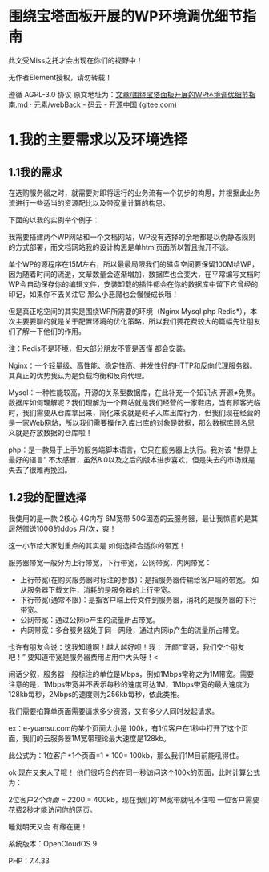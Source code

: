 # 围绕宝塔面板开展的WP环境调优细节指南

此文受Miss之托才会出现在你们的视野中！

无作者Element授权，请勿转载！

遵循 AGPL-3.0 协议 原文地址为：[文章/围绕宝塔面板开展的WP环境调优细节指南.md · 元素/webBack - 码云 - 开源中国 (gitee.com)](https://gitee.com/elementxuan/web-back/blob/master/文章/围绕宝塔面板开展的WP环境调优细节指南.md)


# 1.我的主要需求以及环境选择

## 1.1我的需求
在选购服务器之时，就需要对即将运行的业务流有一个初步的构思，并根据此业务流进行一些适当的资源配比以及带宽量计算的构思。

下面的以我的实例举个例子：

我需要搭建两个WP网站和一个文档网站，WP没有选择的余地都是以伪静态规则的方式部署，而文档网站我的设计构思是单html页面所以暂且抛开不谈。

单个WP的源程序在15M左右，所以最最局限我们的磁盘空间要保留100M给WP，因为随着时间的流逝，文章数量会逐渐增加，数据库也会变大，在平常编写文档时WP会自动保存你的编辑文件，安装卸载的插件都会在你的数据库中留下它曾经的印记，如果你不去关注它 那么小恶魔也会慢慢成长哦！

但是真正吃空间的其实是围绕WP所需要的环境（Nginx  Mysql  php  Redis*），本次主要要聊的就是关于配置环境的优化策略，所以我们要花费较大的篇幅先让朋友们了解一下他们的作用。

注：Redis不是环境，但大部分朋友不管是否懂 都会安装。

Nginx：一个轻量级、高性能、稳定性高、并发性好的HTTP和反向代理服务器。其真正的优势我认为是负载均衡和反向代理。

Mysql：一种性能较高，开源的关系型数据库，在此补充一个知识点 开源≠免费。数据库如何理解呢？我们理解为一个网站就是我们经营的一家鞋店，当有顾客光临时，我们需要从仓库拿出来，简化来说就是鞋子入库出库行为，但我们现在经营的是一家Web网站，所以我们需要操作入库出库的对象是数据，那么数据库顾名思义就是存放数据的仓库啦！

php：是一款易于上手的服务端脚本语言，它只在服务器上执行。我对该 “世界上最好的语言” 不太感冒，虽然8.0以及之后的版本进步喜欢，但是失去的市场就是失去了很难再挽回。

## 1.2我的配置选择
我使用的是一款 2核心 4G内存 6M宽带 50G固态的云服务器，最让我惊喜的是其居然赠送100G的ddos 月/次，爽！

这一小节给大家划重点的其实是 如何选择合适你的带宽！

服务器带宽一般分为上行带宽，下行带宽，公网带宽，内网带宽：

- 上行带宽(在购买服务器时标注的参数)：是指服务器传输给客户端的带宽。 如从服务器下载文件，消耗的是服务器的上行带宽。 
- 下行带宽(通常不限)：是指客户端上传文件到服务器，消耗的是服务器的下行带宽。 
- 公网带宽：通过公网ip产生的流量所占带宽。 
- 内网带宽：多台服务器处于同一网段，通过内网ip产生的流量所占带宽。

也许有朋友会说：这我知道啊！越大越好呗！我： 汗颜“富哥，我们交个朋友吧！” 要知道带宽是服务器费用占用中大头呀！<

闲话少叙，服务器一般标注的单位是Mbps，例如1Mbps常称之为1M带宽。需要注意的是，1Mbps带宽并不表示每秒的速度可达1M，1Mbps带宽的最大速度为128kb每秒，2Mbps的速度则为256kb每秒，依此类推。

我们需要掐算单页面需要请求多少资源，又有多少人同时发起请求。

ex：e-yuansu.com的某个页面大小是 100k，有1位客户在1秒中打开了这个页面，我们的云服务器1M宽带理论最大速度是128kb。

此公式为：1位客户*1个页面=1 * 100= 100kb，那么我们1M目前能吼得住。

ok 现在又来人了哦！  他们很巧合的在同一秒访问这个100k的页面，此时计算公式为：

2位客户*2个页面 = 2*200 = 400kb，现在我们的1M宽带就吼不住啦 一位客户需要花费2秒才能访问你的网页。

睡觉明天又会  有缘在更！

系统版本：OpenCloudOS 9

PHP：7.4.33

